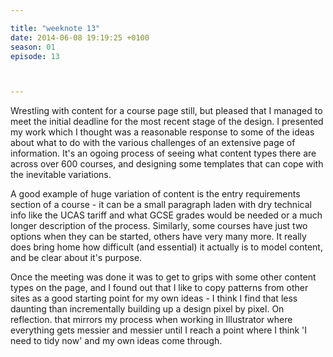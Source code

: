 ```yaml
---

title: "weeknote 13"
date: 2014-06-08 19:19:25 +0100
season: 01
episode: 13



---
```


Wrestling with content for a course page still, but pleased that I managed to meet the initial deadline for the most recent stage of the design. I presented my work which I thought was a reasonable response to some of the ideas about what to do with the various challenges of an extensive page of information. It's an ogoing process of seeing what content types there are across over 600 courses, and designing some templates that can cope with the inevitable variations.

A good example of huge variation of content is the entry requirements section of a course - it can be a small paragraph laden with dry technical info like the UCAS tariff and what GCSE grades would be needed or a much longer description of the process.  Similarly, some courses have just two options when they can be started, others have very many more. It really does bring home how difficult (and essential) it actually is to model content, and be clear about it's purpose.

Once the meeting was done it was to get to grips with some other content types on the page, and I found out that I like to copy patterns from other sites as a good starting point for my own ideas - I think I find that less daunting than incrementally building up a design pixel by pixel. On reflection. that mirrors my process when working in Illustrator where everything gets messier and messier until I reach a point where I think 'I need to tidy now' and my own ideas come through.

